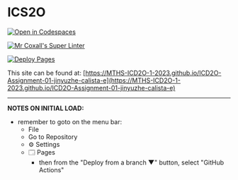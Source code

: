 # ICS2O

[![Open in Codespaces](https://classroom.github.com/assets/launch-codespace-7f7980b617ed060a017424585567c406b6ee15c891e84e1186181d67ecf80aa0.svg)](https://classroom.github.com/open-in-codespaces?assignment_repo_id=14046585)

[![Mr Coxall's Super Linter](https://github.com/MTHS-ICD2O-1-2023/ICD2O-Assignment-01-jinyuzhe-calista-e/workflows/Mr%20Coxall's%20Super%20Linter/badge.svg)](https://github.com/MTHS-ICD2O-1-2023/ICD2O-Assignment-01-jinyuzhe-calista-e/actions)

[![Deploy Pages](https://github.com/MTHS-ICD2O-1-2023/ICD2O-Assignment-01-jinyuzhe-calista-e/workflows/Deploy%20Pages/badge.svg)](https://github.com/MTHS-ICD2O-1-2023/ICD2O-Assignment-01-jinyuzhe-calista-e/actions)

This site can be found at: [https://MTHS-ICD2O-1-2023.github.io/ICD2O-Assignment-01-jinyuzhe-calista-e](https://MTHS-ICD2O-1-2023.github.io/ICD2O-Assignment-01-jinyuzhe-calista-e)

---

**NOTES ON INITIAL LOAD:**
- remember to goto on the menu bar:
  - File
  - Go to Repository
  - ⚙ Settings
  - 🗔 Pages
    - then from the "Deploy from a branch ▼" button, select "GitHub Actions"
